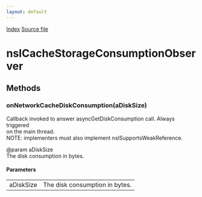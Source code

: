 ```yaml
---
layout: default
---
```

<div id='links'><a href="../index.html">Index</a>
<a href="http://dxr.mozilla.org/mozilla-central/source/netwerk/cache2/nsICacheStorageService.idl">Source file</a>
</div>

# nsICacheStorageConsumptionObserver #

## Methods ##

### onNetworkCacheDiskConsumption(aDiskSize) ###
  
Callback invoked to answer asyncGetDiskConsumption call. Always triggered  
on the main thread.  
NOTE: implementers must also implement nsISupportsWeakReference.  
  
@param aDiskSize  
   The disk consumption in bytes.  
  

#### Parameters ####

<table>

<tr>
<td>aDiskSize</td>
<td>   The disk consumption in bytes.  
</td>
</tr>

</table>
